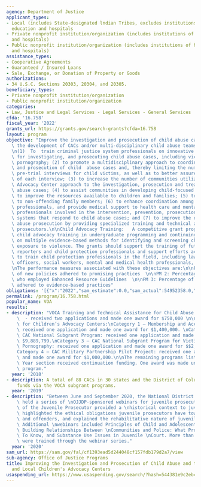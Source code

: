 ```yaml
---
agency: Department of Justice
applicant_types:
- Local (includes State-designated lndian Tribes, excludes institutions of higher
  education and hospitals
- Private nonprofit institution/organization (includes institutions of higher education
  and hospitals)
- Public nonprofit institution/organization (includes institutions of higher education
  and hospitals)
assistance_types:
- Cooperative Agreements
- Guaranteed / Insured Loans
- Sale, Exchange, or Donation of Property or Goods
authorizations:
- 34 U.S.C. Sections 20303, 20304, and 20305.
beneficiary_types:
- Private nonprofit institution/organization
- Public nonprofit institution/organization
categories:
- Law, Justice and Legal Services - Legal Services - General Services
cfda: '16.758'
fiscal_year: '2022'
grants_url: https://grants.gov/search-grants?cfda=16.758
layout: program
objective: "Improve the investigation and prosecution of child abuse cases and support\
  \ the development of CACs and/or multi-disciplinary child abuse teams in local communities.\n\
  \n(1)  To  train criminal justice system professionals on innovative techniques\
  \ for investigating, and prosecuting child abuse cases, including victims of child\
  \ pornography; (2) to promote a multidisciplinary approach to coordinating the investigations\
  \ and prosecution of child  abuse cases and, thereby limiting the number of necessary\
  \ pre-trial interviews for child victims, as well as to better assure the accuracy\
  \ of each interview; (3) to increase the number of communities utilizing a Children’s\
  \ Advocacy Center approach to the investigation, prosecution and treatment of child\
  \ abuse cases; (4) to assist communities in developing child-focused programs designed\
  \ to improve the resources available to children and families; (5) to provide support\
  \ to non-offending family members; (6) to enhance coordination among community agencies,\
  \ professionals, and provide medical support to health care and mental health care\
  \ professionals involved in the intervention, prevention, prosecution, and investigation\
  \ systems that respond to child abuse cases; and (7) to improve the quality of child\
  \ abuse prosecution by providing specialized training and technical assistance to\
  \ prosecutors.\n\nChild Advocacy Training:   A competitive grant program to support\
  \ child advocacy training in undergraduate programming and continuing education\
  \ on multiple evidence-based methods for identifying and screening children for\
  \ exposure to violence. The grants should support the training of future mandated\
  \ reporters and child protection professionals and support efforts across the country\
  \ to train child protection professionals in the field, including law enforcement\
  \ officers, social workers, mental and medical health professionals, and prosecutors.\n\
  \nThe performance measures associated with these objectives are:\n\nPM 1: Percentage\
  \ of new policies adhered to promising practices  \n\nPM 2: Percentage of organizations\
  \ who employed Enhanced Resource Guidelines  \n\nPM 3: Percentage of new policies\
  \ adhered to evidence-based practices"
obligations: '[{"x":"2022","sam_estimate":0.0,"sam_actual":54952358.0,"usa_spending_actual":57046618.0},{"x":"2023","sam_estimate":41000000.0,"sam_actual":0.0,"usa_spending_actual":37936472.0},{"x":"2024","sam_estimate":9000000.0,"sam_actual":0.0,"usa_spending_actual":0.0}]'
permalink: /program/16.758.html
popular_name: VOA
results:
- description: "VOCA Training and Technical Assistance for Child Abuse Prosecutors\
    \  - received two applications and made one award for $750,000 \n\nVOCA Support\
    \ for Children’s Advocacy Centers:\nCategory 1 – Membership and Accreditation:\
    \ received one application and made one award for $1,400,000. \nCategory 2 - \
    \ CAC National Subgrant Program: received one application and made one award for\
    \ $9,889,799.\nCategory 3 – CAC National Subgrant Program for Victims of Child\
    \ Pornography: received one application and made one award for $$2,000,000. \n\
    Category 4 – CAC Military Partnership Pilot Project: received one application\
    \ and made one award for $1,000,000.\n\nThe remaining programs listed in Fiscal\
    \ Year section received continuation funding. One award was made under each continuation\
    \ program."
  year: '2018'
- description: A total of 88 CACs in 30 states and the District of Columbia received
    funds via the VOCA subgrant programs.
  year: '2019'
- description: "Between June and September 2020, the National District Attorneys Association\
    \ held a series of \nOJJDP-sponsored webinars for juvenile prosecutors. The Role\
    \ of the Juvenile Prosecutor provided a \nhistorical context to juvenile court,\
    \ highlighted the ethical obligations juvenile prosecutors have toward \nvictims\
    \ and offenders, and explained the rehabilitative nature of juvenile programming.\
    \ Additional \nwebinars included Principles of Child and Adolescent Development,\
    \ Building Relationships Between \nCommunities and Police: What Prosecutors Need\
    \ To Know, and Substance Use Issues in Juvenile \nCourt. More than 1,500 participants\
    \ were trained through the webinar series."
  year: '2020'
sam_url: https://sam.gov/fal/cf1393ead5d244048cf157fdb179d2a7/view
sub-agency: Office of Justice Programs
title: Improving the Investigation and Prosecution of Child Abuse and the Regional
  and Local Children's Advocacy Centers
usaspending_url: https://www.usaspending.gov/search/?hash=544381e9c2ebcd020dbe9006a1265991
---
```

